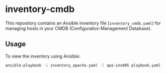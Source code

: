 # inventory-cmdb

This repository contains an Ansible inventory file (`inventory_cmdb.yaml`) for managing hosts in your CMDB (Configuration Management Database).

## Usage

To view the inventory using Ansible:

```bash
ansible-playbook -i inventory_apache.yaml -l apa-ins005 playbook.yaml
```
